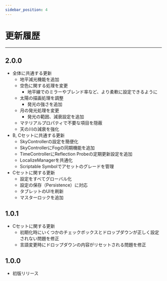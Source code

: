 ```yaml
---
sidebar_position: 4
---
```


# 更新履歴
<hr/>

## 2.0.0
- 全体に共通する更新
  - 地平減光機能を追加
  - 空色に関する処理を変更
    - 地平線でのミラーやブレンド率など、より柔軟に設定できるように
  - 太陽の描画処理を調整
    - 発光の強さを追加
  - 月の発光処理を変更
    - 発光の範囲、減衰設定を追加
  - マテリアルプロパティで不要な項目を隠蔽
  - 天の川の減衰を強化
- B, Cセットに共通する更新
  - SkyControllerの設定を簡便化
  - SkyControllerにFogの同期機能を追加
  - TimeControllerにReflection Probeの定期更新設定を追加
  - LocalizeManagerを共通化
  - Scriptable Symbolでアセットのグレードを管理
- Cセットに関する更新
  - 設定をすべてグローバル化
  - 設定の保存（Persistence）に対応
  - タブレットのUIを刷新
  - マスターロックを追加

## 1.0.1
- Cセットに関する更新
   - 初期化時にいくつかのチェックボックスとドロップダウンが正しく設定されない問題を修正
   - 言語変更時にドロップダウンの内容がリセットされる問題を修正

## 1.0.0
- 初版リリース